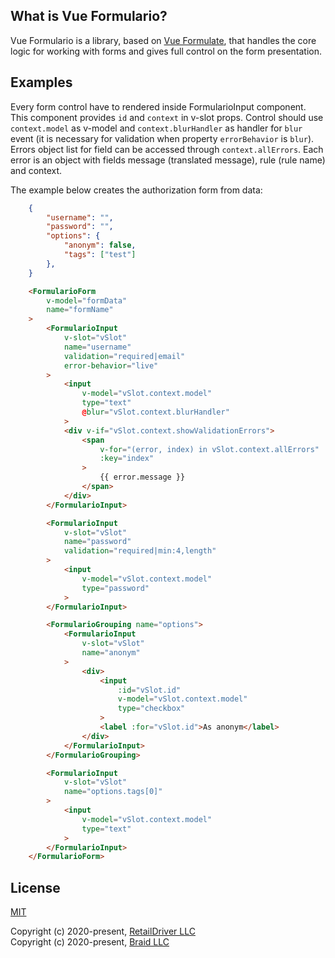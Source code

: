 ## What is Vue Formulario?

Vue Formulario is a library, based on <a href="https://vueformulate.com">Vue Formulate</a>, that handles the core logic for working with forms and gives full control on the form presentation.

## Examples

Every form control have to rendered inside FormularioInput component. This component provides `id` and `context` in v-slot props. Control should use `context.model` as v-model and `context.blurHandler` as handler for `blur` event (it is necessary for validation when property `errorBehavior` is `blur`). Errors object list for field can be accessed through `context.allErrors`. Each error is an object with fields message (translated message), rule (rule name) and context.

The example below creates the authorization form from data:
```json
    {
        "username": "",
        "password": "",
        "options": {
            "anonym": false,
            "tags": ["test"]
        },
    }
```

```html
    <FormularioForm
        v-model="formData"
        name="formName"
    >
        <FormularioInput
            v-slot="vSlot"
            name="username"
            validation="required|email"
            error-behavior="live"
        >
            <input
                v-model="vSlot.context.model"
                type="text"
                @blur="vSlot.context.blurHandler"
            >
            <div v-if="vSlot.context.showValidationErrors">
                <span
                    v-for="(error, index) in vSlot.context.allErrors"
                    :key="index"
                >
                    {{ error.message }}
                </span>
            </div>
        </FormularioInput>

        <FormularioInput
            v-slot="vSlot"
            name="password"
            validation="required|min:4,length"
        >
            <input
                v-model="vSlot.context.model"
                type="password"
            >
        </FormularioInput>

        <FormularioGrouping name="options">
            <FormularioInput
                v-slot="vSlot"
                name="anonym"
            >
                <div>
                    <input
                        :id="vSlot.id"
                        v-model="vSlot.context.model"
                        type="checkbox"
                    >
                    <label :for="vSlot.id">As anonym</label>
                </div>
            </FormularioInput>
        </FormularioGrouping>

        <FormularioInput
            v-slot="vSlot"
            name="options.tags[0]"
        >
            <input
                v-model="vSlot.context.model"
                type="text"
            >
        </FormularioInput>
    </FormularioForm>
```

## License

[MIT](https://opensource.org/licenses/MIT)

Copyright (c) 2020-present, [RetailDriver LLC](https://www.retailcrm.pro) <br>
Copyright (c) 2020-present, [Braid LLC](https://www.wearebraid.com/)
